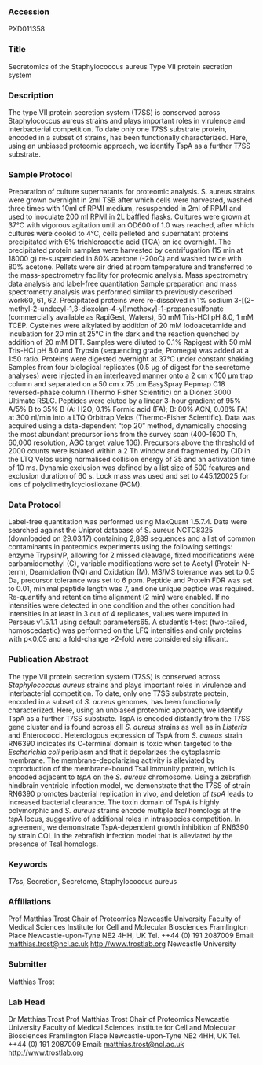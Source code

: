 ### Accession
PXD011358

### Title
Secretomics of the Staphylococcus aureus Type VII protein secretion system

### Description
The type VII protein secretion system (T7SS) is conserved across Staphylococcus aureus strains and plays important roles in virulence and interbacterial competition. To date only one T7SS substrate protein, encoded in a subset of strains, has been functionally characterized. Here, using an unbiased proteomic approach, we identify TspA as a further T7SS substrate.

### Sample Protocol
Preparation of culture supernatants for proteomic analysis. S. aureus strains were grown overnight in 2ml TSB after which cells were harvested, washed three times with 10ml of RPMI medium, resuspended in 2ml of RPMI and used to inoculate 200 ml RPMI in 2L baffled flasks. Cultures were grown at 37°C with vigorous agitation until an OD600 of 1.0 was reached, after which cultures were cooled to 4°C, cells pelleted and supernatant proteins precipitated with 6% trichloroacetic acid (TCA) on ice overnight. The precipitated protein samples were harvested by centrifugation (15 min at 18000 g) re-suspended in 80% acetone (-20oC) and washed twice with 80% acetone. Pellets were air dried at room temperature and transferred to the mass-spectrometry facility for proteomic analysis.  Mass spectrometry data analysis and label-free quantitation Sample preparation and mass spectrometry analysis was performed similar to previously described work60, 61, 62.  Precipitated proteins were re-dissolved in 1% sodium 3-[(2-methyl-2-undecyl-1,3-dioxolan-4-yl)methoxy]-1-propanesulfonate (commercially available as RapiGest, Waters), 50 mM Tris-HCl pH 8.0, 1 mM TCEP. Cysteines were alkylated by addition of 20 mM Iodoacetamide and incubation for 20 min at 25°C in the dark and the reaction quenched by addition of 20 mM DTT. Samples were diluted to 0.1% Rapigest with 50 mM Tris-HCl pH 8.0 and Trypsin (sequencing grade, Promega) was added at a 1:50 ratio. Proteins were digested overnight at 37°C under constant shaking.  Samples from four biological replicates (0.5 μg of digest for the secretome analyses) were injected in an interleaved manner onto a 2 cm x 100 μm trap column and separated on a 50 cm x 75 μm EasySpray Pepmap C18 reversed-phase column (Thermo Fisher Scientific) on a Dionex 3000 Ultimate RSLC. Peptides were eluted by a linear 3-hour gradient of 95% A/5% B to 35% B (A: H2O, 0.1% Formic acid (FA); B: 80% ACN, 0.08% FA) at 300 nl/min into a LTQ Orbitrap Velos (Thermo-Fisher Scientific). Data was acquired using a data-dependent “top 20” method, dynamically choosing the most abundant precursor ions from the survey scan (400-1600 Th, 60,000 resolution, AGC target value 106). Precursors above the threshold of 2000 counts were isolated within a 2 Th window and fragmented by CID in the LTQ Velos using normalised collision energy of 35 and an activation time of 10 ms. Dynamic exclusion was defined by a list size of 500 features and exclusion duration of 60 s. Lock mass was used and set to 445.120025 for ions of polydimethylcyclosiloxane (PCM).

### Data Protocol
Label-free quantitation was performed using MaxQuant 1.5.7.4. Data were searched against the Uniprot database of S. aureus NCTC8325 (downloaded on 29.03.17) containing 2,889 sequences and a list of common contaminants in proteomics experiments using the following settings: enzyme Trypsin/P, allowing for 2 missed cleavage, fixed modifications were carbamidomethyl (C), variable modifications were set to Acetyl (Protein N-term), Deamidation (NQ) and Oxidation (M). MS/MS tolerance was set to 0.5 Da, precursor tolerance was set to 6 ppm. Peptide and Protein FDR was set to 0.01, minimal peptide length was 7, and one unique peptide was required. Re-quantify and retention time alignment (2 min) were enabled. If no intensities were detected in one condition and the other condition had intensities in at least in 3 out of 4 replicates, values were imputed in Perseus v1.5.1.1 using default parameters65. A student’s t-test (two-tailed, homoscedastic) was performed on the LFQ intensities and only proteins with p<0.05 and a fold-change >2-fold were considered significant.

### Publication Abstract
The type VII protein secretion system (T7SS) is conserved across <i>Staphylococcus aureus</i> strains and plays important roles in virulence and interbacterial competition. To date, only one T7SS substrate protein, encoded in a subset of <i>S. aureus</i> genomes, has been functionally characterized. Here, using an unbiased proteomic approach, we identify TspA as a further T7SS substrate. TspA is encoded distantly from the T7SS gene cluster and is found across all <i>S. aureus</i> strains as well as in <i>Listeria</i> and Enterococci. Heterologous expression of TspA from <i>S. aureus</i> strain RN6390 indicates its C-terminal domain is toxic when targeted to the <i>Escherichia coli</i> periplasm and that it depolarizes the cytoplasmic membrane. The membrane-depolarizing activity is alleviated by coproduction of the membrane-bound TsaI immunity protein, which is encoded adjacent to <i>tspA</i> on the <i>S. aureus</i> chromosome. Using a zebrafish hindbrain ventricle infection model, we demonstrate that the T7SS of strain RN6390 promotes bacterial replication in vivo, and deletion of <i>tspA</i> leads to increased bacterial clearance. The toxin domain of TspA is highly polymorphic and <i>S. aureus</i> strains encode multiple <i>tsaI</i> homologs at the <i>tspA</i> locus, suggestive of additional roles in intraspecies competition. In agreement, we demonstrate TspA-dependent growth inhibition of RN6390 by strain COL in the zebrafish infection model that is alleviated by the presence of TsaI homologs.

### Keywords
T7ss, Secretion, Secretome, Staphylococcus aureus

### Affiliations
Prof Matthias Trost Chair of Proteomics Newcastle University Faculty of Medical Sciences Institute for Cell and Molecular Biosciences Framlington Place Newcastle-upon-Tyne NE2 4HH, UK  Tel. ++44 (0) 191 2087009 Email: matthias.trost@ncl.ac.uk http://www.trostlab.org
Newcastle University

### Submitter
Matthias Trost

### Lab Head
Dr Matthias Trost
Prof Matthias Trost Chair of Proteomics Newcastle University Faculty of Medical Sciences Institute for Cell and Molecular Biosciences Framlington Place Newcastle-upon-Tyne NE2 4HH, UK  Tel. ++44 (0) 191 2087009 Email: matthias.trost@ncl.ac.uk http://www.trostlab.org


